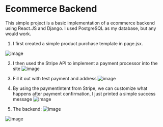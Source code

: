 # Ecommerce Backend

This simple project is a basic implementation of a ecommerce backend using React.JS and Django. I used PostgreSQL as my database, but any would work.

1. I first created a simple product purchase template in page.jsx.

![image](https://github.com/hwu27/ecommerce-backend/assets/130116077/73e72b72-abb1-4980-8f65-c26de3fa8a4b)

2. I then used the Stripe API to implement a payment processor into the site
![image](https://github.com/hwu27/ecommerce-backend/assets/130116077/82cfd53a-5534-451d-a296-8424b3a74957)

3. Fill it out with test payment and address
![image](https://github.com/hwu27/ecommerce-backend/assets/130116077/7631ebfe-b53c-4dc3-86bd-163c6346e31f)


4. By using the paymentIntent from Stripe, we can customize what happens after payment confirmation, I just printed a simple success message
![image](https://github.com/hwu27/ecommerce-backend/assets/130116077/0ea84b5a-fc6b-4057-a520-766a872d501a)

5. The backend:
![image](https://github.com/hwu27/ecommerce-backend/assets/130116077/813de11a-216f-402d-8650-63e7cbbd480d)

![image](https://github.com/hwu27/ecommerce-backend/assets/130116077/3a6a978b-6fd4-4137-a649-4e2846dedf29)

